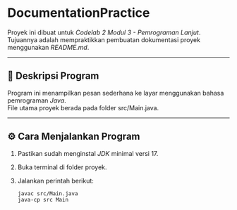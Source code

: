# DocumentationPractice

Proyek ini dibuat untuk *Codelab 2 Modul 3 - Pemrograman Lanjut*.  
Tujuannya adalah mempraktikkan pembuatan dokumentasi proyek menggunakan *README.md*.

---

## 📖 Deskripsi Program
Program ini menampilkan pesan sederhana ke layar menggunakan bahasa pemrograman *Java*.  
File utama proyek berada pada folder src/Main.java.

---

## ⚙ Cara Menjalankan Program

1. Pastikan sudah menginstal *JDK* minimal versi 17.
2. Buka terminal di folder proyek.
3. Jalankan perintah berikut:

   ```bash
   javac src/Main.java
   java-cp src Main